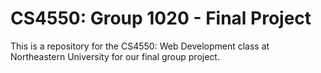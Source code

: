 # CS4550: Group 1020 - Final Project
This is a repository for the CS4550: Web Development class
at Northeastern University for our final group project. 

